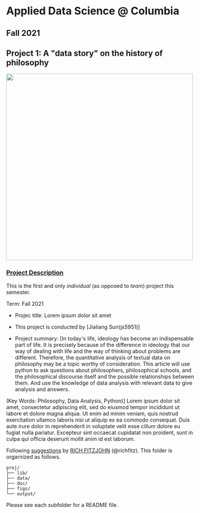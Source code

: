 # Applied Data Science @ Columbia
## Fall 2021
## Project 1: A "data story" on the history of philosophy

<img src="figs/100126-the-glass.jpeg" width="500">

### [Project Description](doc/)
This is the first and only *individual* (as opposed to *team*) project this semester. 

Term: Fall 2021

+ Projec title: Lorem ipsum dolor sit amet
+ This project is conducted by [Jialiang Sun(js5951)]

+ Project summary: [In today's life, ideology has become an indispensable part of life. It is precisely because of the difference in ideology that our way of dealing with life and the way of thinking about problems are different. Therefore, the quantitative analysis of textual data on philosophy may be a topic worthy of consideration. This article will use python to ask questions about philosophers, philosophical schools, and the philosophical discourse itself and the possible relationships between them. And use the knowledge of data analysis with relevant data to give analysis and answers.


(Key Words: Philosophy, Data Analysis, Python)] Lorem ipsum dolor sit amet, consectetur adipiscing elit, sed do eiusmod tempor incididunt ut labore et dolore magna aliqua. Ut enim ad minim veniam, quis nostrud exercitation ullamco laboris nisi ut aliquip ex ea commodo consequat. Duis aute irure dolor in reprehenderit in voluptate velit esse cillum dolore eu fugiat nulla pariatur. Excepteur sint occaecat cupidatat non proident, sunt in culpa qui officia deserunt mollit anim id est laborum.

Following [suggestions](http://nicercode.github.io/blog/2013-04-05-projects/) by [RICH FITZJOHN](http://nicercode.github.io/about/#Team) (@richfitz). This folder is orgarnized as follows.

```
proj/
├── lib/
├── data/
├── doc/
├── figs/
└── output/
```

Please see each subfolder for a README file.
